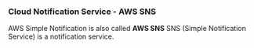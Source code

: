 ### Cloud Notification Service - AWS SNS

AWS Simple Notification is also called **AWS SNS**
SNS (Simple Notification Service) is a notification service.